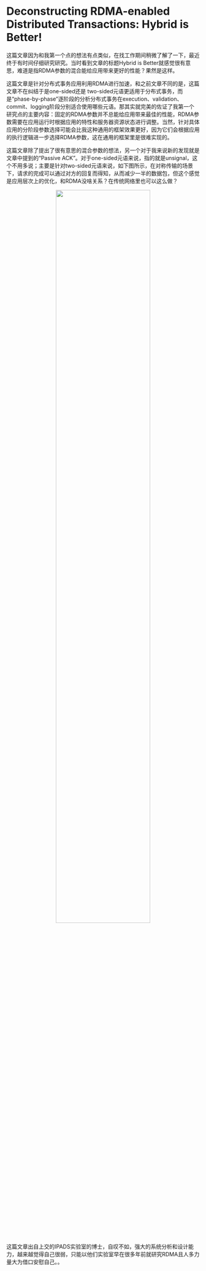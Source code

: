 # Deconstructing RDMA-enabled Distributed Transactions: Hybrid is Better!

这篇文章因为和我第一个点的想法有点类似，在找工作期间稍微了解了一下，最近终于有时间仔细研究研究。当时看到文章的标题Hybrid is Better就感觉很有意思，难道是指RDMA参数的混合能给应用带来更好的性能？果然是这样。

这篇文章是针对分布式事务应用利用RDMA进行加速，和之前文章不同的是，这篇文章不在纠结于是one-sided还是 two-sided元语更适用于分布式事务，而是“phase-by-phase”逐阶段的分析分布式事务在execution、validation、commit、logging阶段分别适合使用哪些元语。那其实就完美的佐证了我第一个研究点的主要内容：固定的RDMA参数并不总能给应用带来最佳的性能，RDMA参数需要在应用运行时根据应用的特性和服务器资源状态进行调整。当然，针对具体应用的分阶段参数选择可能会比我这种通用的框架效果更好，因为它们会根据应用的执行逻辑进一步选择RDMA参数，这在通用的框架里是很难实现的。

这篇文章除了提出了很有意思的混合参数的想法，另一个对于我来说新的发现就是文章中提到的“Passive ACK”。对于one-sided元语来说，指的就是unsignal，这个不用多说；主要是针对two-sided元语来说，如下图所示，在对称传输的场景下，请求的完成可以通过对方的回复而得知，从而减少一半的数据包，但这个感觉是应用层次上的优化，和RDMA没啥关系？在传统网络里也可以这么做？

<div align=center>
    <img src="https://github.com/StarryVae/RDMA-tutorial/blob/master/image/paper/hybrid.jpg" width = 70%>
</div>

这篇文章出自上交的IPADS实验室的博士，自叹不如，强大的系统分析和设计能力，越来越觉得自己很弱，只能以他们实验室早在很多年前就研究RDMA且人多力量大为借口安慰自己。。